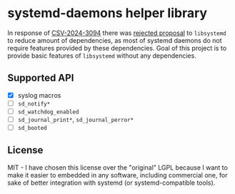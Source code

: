 <!--
SPDX-FileCopyrightText: 2024 Łukasz Niemier <#@hauleth.dev>

SPDX-License-Identifier: MIT
-->

# systemd-daemons helper library

In response of [CSV-2024-3094][] there was [rejected proposal][pr-32028] to `libsystemd` to
reduce amount of dependencies, as most of systemd daemons do not require
features provided by these dependencies. Goal of this project is to provide
basic features of `libsystemd` without any dependencies.

## Supported API

- [x] syslog macros
- [ ] `sd_notify*`
- [ ] `sd_watchdog_enabled`
- [ ] `sd_journal_print*`, `sd_journal_perror*`
- [ ] `sd_booted`

## License

MIT - I have chosen this license over the "original" LGPL because I want to make
it easier to embedded in any software, including commercial one, for sake of
better integration with systemd (or systemd-compatible tools).

[CSV-2024-3094]: https://security-tracker.debian.org/tracker/CVE-2024-3094
[pr-32028]: https://github.com/systemd/systemd/issues/32028
